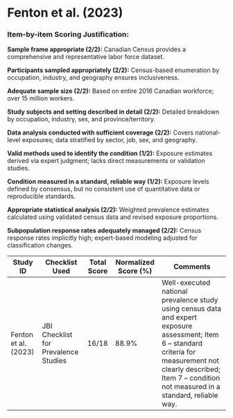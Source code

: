# Fenton et al. (2023)

### Item-by-item Scoring Justification:

**Sample frame appropriate (2/2):** Canadian Census provides a comprehensive and representative labor force dataset.

**Participants sampled appropriately (2/2):** Census-based enumeration by occupation, industry, and geography ensures inclusiveness.

**Adequate sample size (2/2):** Based on entire 2016 Canadian workforce; over 15 million workers.

**Study subjects and setting described in detail (2/2):** Detailed breakdown by occupation, industry, sex, and province/territory.

**Data analysis conducted with sufficient coverage (2/2):** Covers national-level exposures; data stratified by sector, job, sex, and geography.

**Valid methods used to identify the condition (1/2):** Exposure estimates derived via expert judgment; lacks direct measurements or validation studies.

**Condition measured in a standard, reliable way (1/2):** Exposure levels defined by consensus, but no consistent use of quantitative data or reproducible standards.

**Appropriate statistical analysis (2/2):** Weighted prevalence estimates calculated using validated census data and revised exposure proportions.

**Subpopulation response rates adequately managed (2/2):** Census response rates implicitly high; expert-based modeling adjusted for classification changes.

| Study ID | Checklist Used | Total Score | Normalized Score (%) | Comments |
| --- | --- | --- | --- | --- |
| Fenton et al. (2023) | JBI Checklist for Prevalence Studies | 16/18 | 88.9% | Well-executed national prevalence study using census data and expert exposure assessment; Item 6 – standard criteria for measurement not clearly described; Item 7 – condition not measured in a standard, reliable way. |
